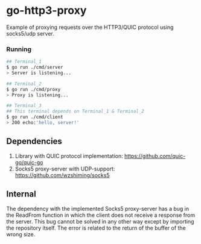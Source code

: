 # go-http3-proxy

Example of proxying requests over the HTTP3/QUIC protocol using socks5/udp server. 

### Running

```bash 
## Terminal_1
$ go run ./cmd/server
> Server is listening...

## Terminal_2
$ go run ./cmd/proxy
> Proxy is listening...

## Terminal_3
## This terminal depends on Terminal_1 & Terminal_2
$ go run ./cmd/client
> 200 echo:'hello, server!'
```

## Dependencies

1. Library with QUIC protocol implementation: https://github.com/quic-go/quic-go
2. Socks5 proxy-server with UDP-support: https://github.com/wzshiming/socks5

## Internal

The dependency with the implemented Socks5 proxy-server has a bug in the ReadFrom function in which the client does not receive a response from the server. This bug cannot be solved in any other way except by importing the repository itself. The error is related to the return of the buffer of the wrong size.
